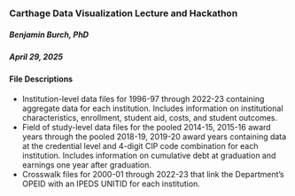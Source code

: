 ### Carthage Data Visualization Lecture and Hackathon
##### Benjamin Burch, PhD
##### April 29, 2025

#### File Descriptions 
 - Institution-level data files for 1996-97 through 2022-23 containing aggregate data for each institution. Includes information on institutional characteristics, enrollment, student aid, costs, and student outcomes.
 - Field of study-level data files for the pooled 2014-15, 2015-16 award years through the pooled 2018-19, 2019-20 award years containing data at the credential level and 4-digit CIP code combination for each institution. Includes information on cumulative debt at graduation and earnings one year after graduation.
 - Crosswalk files for 2000-01 through 2022-23 that link the Department’s OPEID with an IPEDS UNITID for each institution.



